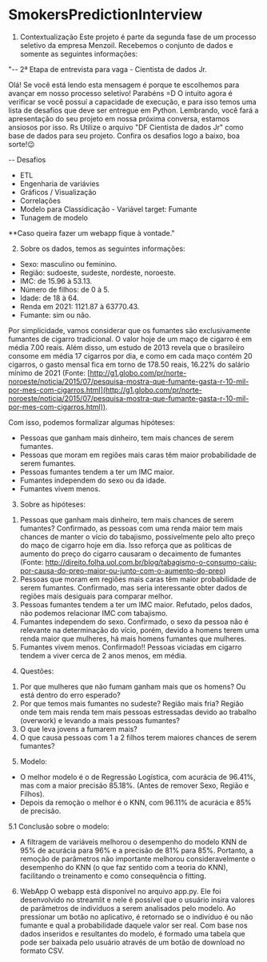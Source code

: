 # SmokersPredictionInterview

1. Contextualização
Este projeto é parte da segunda fase de um processo seletivo da empresa Menzoil. Recebemos o conjunto de dados e somente as seguintes informações:

"-- 2ª Etapa de entrevista para vaga - Cientista de dados Jr.

Olá! Se você está lendo esta mensagem é porque te escolhemos para avançar em nosso processo seletivo! Parabéns =D
O intuito agora é verificar se você possuí a capacidade de execução, e para isso temos uma lista de desafios que deve ser entregue em Python.
Lembrando, você fará a apresentação do seu projeto em nossa próxima conversa, estamos ansiosos por isso. Rs
Utilize o arquivo "DF Cientista de dados Jr" como base de dados para seu projeto.
Confira os desafios logo a baixo, boa sorte!😉

-- Desafios
- ETL
- Engenharia de variávies
- Gráficos / Visualização
- Correlações
- Modelo para Classidicação - Variável target: Fumante
- Tunagem de modelo

**Caso queira fazer um webapp fique à vontade."


2. Sobre os dados, temos as seguintes informações:

 - Sexo: masculino ou feminino.
 - Região: sudoeste, sudeste, nordeste, noroeste.
 - IMC: de 15.96 à 53.13.
 - Número de filhos: de 0 à 5.
 - Idade: de 18 à 64.
 - Renda em 2021: 1121.87 à 63770.43.
 - Fumante: sim ou não.

Por simplicidade, vamos considerar que os fumantes são exclusivamente fumantes de cigarro tradicional. O valor hoje de um maço de cigarro é em média 7.00 reais. Além disso, um estudo de 2013 revela que o brasileiro consome em média 17 cigarros por dia, e como em cada maço contém 20 cigarros, o gasto mensal fica em torno de 178.50 reais, 16.22% do salário mínimo de 2021 (Fonte: [http://g1.globo.com/pr/norte-noroeste/noticia/2015/07/pesquisa-mostra-que-fumante-gasta-r-10-mil-por-mes-com-cigarros.html](http://g1.globo.com/pr/norte-noroeste/noticia/2015/07/pesquisa-mostra-que-fumante-gasta-r-10-mil-por-mes-com-cigarros.html)).

Com isso, podemos formalizar algumas hipóteses:

- Pessoas que ganham mais dinheiro, tem mais chances de serem fumantes.
- Pessoas que moram em regiões mais caras têm maior probabilidade de serem fumantes.
- Pessoas fumantes tendem a ter um IMC maior.
- Fumantes independem do sexo ou da idade.
- Fumantes vivem menos.


3. Sobre as hipóteses:

1) Pessoas que ganham mais dinheiro, tem mais chances de serem fumantes?
    Confirmado, as pessoas com uma renda maior tem mais chances de manter o vício do tabajismo, possivelmente pelo alto preço do maço de cigarro hoje em dia. Isso reforça que as políticas de aumento do preço do cigarro causaram o decaimento de fumantes (Fonte: http://direito.folha.uol.com.br/blog/tabagismo-o-consumo-caiu-por-causa-do-preo-maior-ou-junto-com-o-aumento-do-preo)
2) Pessoas que moram em regiões mais caras têm maior probabilidade de serem fumantes.
    Confirmado, mas seria interessante obter dados de regiões mais desiguais para comparar melhor.
3) Pessoas fumantes tendem a ter um IMC maior.
    Refutado, pelos dados, não podemos relacionar IMC com tabajismo.
4) Fumantes independem do sexo.
    Confirmado, o sexo da pessoa não é relevante na determinação do vício, porém, devido a homens terem uma renda maior que mulheres, há mais homens fumantes que mulheres.
5) Fumantes vivem menos.
    Confirmado!! Pessoas viciadas em cigarro tendem a viver cerca de 2 anos menos, em média.

4. Questões:

1) Por que mulheres que não fumam ganham mais que os homens? Ou está dentro do erro esperado?
2) Por que temos mais fumantes no sudeste? Região mais fria? Região onde tem mais renda tem mais pessoas estressadas devido ao trabalho (overwork) e levando a mais pessoas fumantes?
3) O que leva jovens a fumarem mais?
4) O que causa pessoas com 1 a 2 filhos terem maiores chances de serem fumantes?

5. Modelo:
 - O melhor modelo é o de Regressão Logística, com acurácia de 96.41%, mas com a maior precisão 85.18%. (Antes de remover Sexo, Região e Filhos).
 - Depois da remoção o melhor é o KNN, com 96.11% de acurácia e 85% de precisão.

5.1 Conclusão sobre o modelo:
- A filtragem de variáveis melhorou o desempenho do modelo KNN de 95% de acurácia para 96% e a precisão de 81% para 85%. Portanto, a remoção de parâmetros não importante melhorou consideravelmente o desempenho do KNN (o que faz sentido com a teoria do KNN), facilitando o treinamento e como consequência o fitting.

6. WebApp
 O webapp está disponível no arquivo app.py. Ele foi desenvolvido no streamlit e nele é possível que o usuário insira valores de parâmetros de indivíduos a serem analisados pelo modelo. Ao pressionar um botão no aplicativo, é retornado se o indivíduo é ou não fumante e qual a probabilidade daquele valor ser real. Com base nos dados inseridos e resultantes do modelo, é formado uma tabela que pode ser baixada pelo usuário através de um botão de download no formato CSV.

